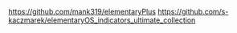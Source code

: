 
https://github.com/mank319/elementaryPlus
https://github.com/s-kaczmarek/elementaryOS_indicators_ultimate_collection
